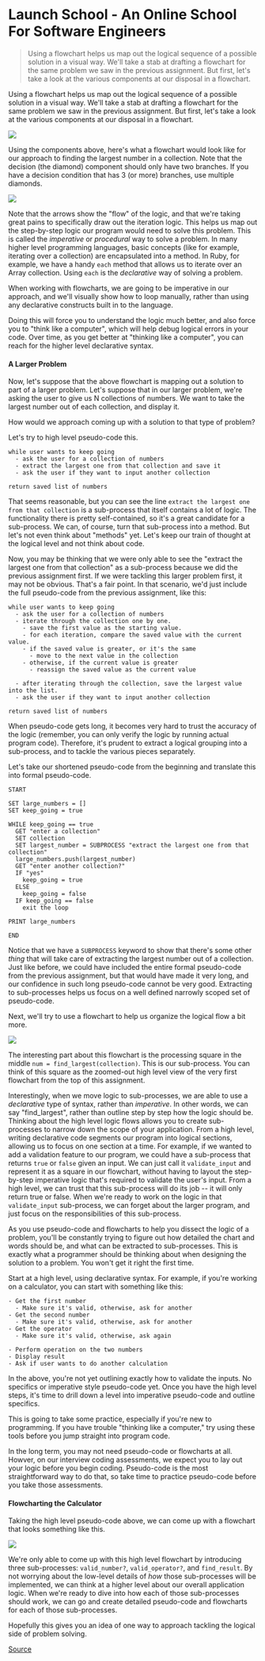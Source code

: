 # Launch School - An Online School For Software Engineers

> Using a flowchart helps us map out the logical sequence of a possible solution in a visual way. We'll take a stab at drafting a flowchart for the same problem we saw in the previous assignment. But first, let's take a look at the various components at our disposal in a flowchart.

Using a flowchart helps us map out the logical sequence of a possible solution in a visual way. We'll take a stab at drafting a flowchart for the same problem we saw in the previous assignment. But first, let's take a look at the various components at our disposal in a flowchart.

![](moz-extension://d1b1wr57ag5rdp.cloudfront.net/images/flowchart_components.jpg)

Using the components above, here's what a flowchart would look like for our approach to finding the largest number in a collection. Note that the decision (the diamond) component should only have two branches. If you have a decision condition that has 3 (or more) branches, use multiple diamonds.

![](moz-extension://d1b1wr57ag5rdp.cloudfront.net/images/flowchart_example2.jpeg)

Note that the arrows show the "flow" of the logic, and that we're taking great pains to specifically draw out the iteration logic. This helps us map out the step-by-step logic our program would need to solve this problem. This is called the _imperative_ or _procedural_ way to solve a problem. In many higher level programming languages, basic concepts (like for example, iterating over a collection) are encapsulated into a method. In Ruby, for example, we have a handy `each` method that allows us to iterate over an Array collection. Using `each` is the _declarative_ way of solving a problem.

When working with flowcharts, we are going to be imperative in our approach, and we'll visually show how to loop manually, rather than using any declarative constructs built in to the language.

Doing this will force you to understand the logic much better, and also force you to "think like a computer", which will help debug logical errors in your code. Over time, as you get better at "thinking like a computer", you can reach for the higher level declarative syntax.

#### A Larger Problem

Now, let's suppose that the above flowchart is mapping out a solution to part of a larger problem. Let's suppose that in our larger problem, we're asking the user to give us N collections of numbers. We want to take the largest number out of each collection, and display it.

How would we approach coming up with a solution to that type of problem?

Let's try to high level pseudo-code this.

    while user wants to keep going
      - ask the user for a collection of numbers
      - extract the largest one from that collection and save it
      - ask the user if they want to input another collection
    
    return saved list of numbers
    

That seems reasonable, but you can see the line `extract the largest one from that collection` is a sub-process that itself contains a lot of logic. The functionality there is pretty self-contained, so it's a great candidate for a sub-process. We can, of course, turn that sub-process into a method. But let's not even think about "methods" yet. Let's keep our train of thought at the logical level and not think about code.

Now, you may be thinking that we were only able to see the "extract the largest one from that collection" as a sub-process because we did the previous assignment first. If we were tackling this larger problem first, it may not be obvious. That's a fair point. In that scenario, we'd just include the full pseudo-code from the previous assignment, like this:

    while user wants to keep going
      - ask the user for a collection of numbers
      - iterate through the collection one by one.
        - save the first value as the starting value.
        - for each iteration, compare the saved value with the current value.
        - if the saved value is greater, or it's the same
          - move to the next value in the collection
        - otherwise, if the current value is greater
          - reassign the saved value as the current value
    
      - after iterating through the collection, save the largest value into the list.
      - ask the user if they want to input another collection
    
    return saved list of numbers
    

When pseudo-code gets long, it becomes very hard to trust the accuracy of the logic (remember, you can only verify the logic by running actual program code). Therefore, it's prudent to extract a logical grouping into a sub-process, and to tackle the various pieces separately.

Let's take our shortened pseudo-code from the beginning and translate this into formal pseudo-code.

    START
    
    SET large_numbers = []
    SET keep_going = true
    
    WHILE keep_going == true
      GET "enter a collection"
      SET collection
      SET largest_number = SUBPROCESS "extract the largest one from that collection"
      large_numbers.push(largest_number)
      GET "enter another collection?"
      IF "yes"
        keep_going = true
      ELSE
        keep_going = false
      IF keep_going == false
        exit the loop
    
    PRINT large_numbers
    
    END
    

Notice that we have a `SUBPROCESS` keyword to show that there's some other _thing_ that will take care of extracting the largest number out of a collection. Just like before, we could have included the entire formal pseudo-code from the previous assignment, but that would have made it very long, and our confidence in such long pseudo-code cannot be very good. Extracting to sub-processes helps us focus on a well defined narrowly scoped set of pseudo-code.

Next, we'll try to use a flowchart to help us organize the logical flow a bit more.

![](moz-extension://d1b1wr57ag5rdp.cloudfront.net/images/flowchart_example.jpeg)

The interesting part about this flowchart is the processing square in the middle `num = find_largest(collection)`. This is our sub-process. You can think of this square as the zoomed-out high level view of the very first flowchart from the top of this assignment.

Interestingly, when we move logic to sub-processes, we are able to use a _declarative_ type of syntax, rather than _imperative_. In other words, we can say "find\_largest", rather than outline step by step how the logic should be. Thinking about the high level logic flows allows you to create sub-processes to narrow down the scope of your application. From a high level, writing declarative code segments our program into logical sections, allowing us to focus on one section at a time. For example, if we wanted to add a validation feature to our program, we could have a sub-process that returns `true` or `false` given an input. We can just call it `validate_input` and represent it as a square in our flowchart, without having to layout the step-by-step imperative logic that's required to validate the user's input. From a high level, we can trust that this sub-process will do its job -- it will only return true or false. When we're ready to work on the logic in that `validate_input` sub-process, we can forget about the larger program, and just focus on the responsibilities of this sub-process.

As you use pseudo-code and flowcharts to help you dissect the logic of a problem, you'll be constantly trying to figure out how detailed the chart and words should be, and what can be extracted to sub-processes. This is exactly what a programmer should be thinking about when designing the solution to a problem. You won't get it right the first time.

Start at a high level, using declarative syntax. For example, if you're working on a calculator, you can start with something like this:

    - Get the first number
      - Make sure it's valid, otherwise, ask for another
    - Get the second number
      - Make sure it's valid, otherwise, ask for another
    - Get the operator
      - Make sure it's valid, otherwise, ask again
    
    - Perform operation on the two numbers
    - Display result
    - Ask if user wants to do another calculation
    

In the above, you're not yet outlining exactly how to validate the inputs. No specifics or imperative style pseudo-code yet. Once you have the high level steps, it's time to drill down a level into imperative pseudo-code and outline specifics.

This is going to take some practice, especially if you're new to programming. If you have trouble "thinking like a computer," try using these tools before you jump straight into program code.

In the long term, you may not need pseudo-code or flowcharts at all. Howver, on our interview coding assessments, we expect you to lay out your logic before you begin coding. Pseudo-code is the most straightforward way to do that, so take time to practice pseudo-code before you take those assessments.

#### Flowcharting the Calculator

Taking the high level pseudo-code above, we can come up with a flowchart that looks something like this.

![](moz-extension://d1b1wr57ag5rdp.cloudfront.net/images/flowchart_calculator.jpg)

We're only able to come up with this high level flowchart by introducing three sub-processes: `valid_number?`, `valid_operator?`, and `find_result`. By not worrying about the low-level details of _how_ those sub-processes will be implemented, we can think at a higher level about our overall application logic. When we're ready to dive into how each of those sub-processes should work, we can go and create detailed pseudo-code and flowcharts for each of those sub-processes.

Hopefully this gives you an idea of one way to approach tackling the logical side of problem solving.


[Source](https://launchschool.com/lessons/a0f3cd44/assignments/cfbf3863)